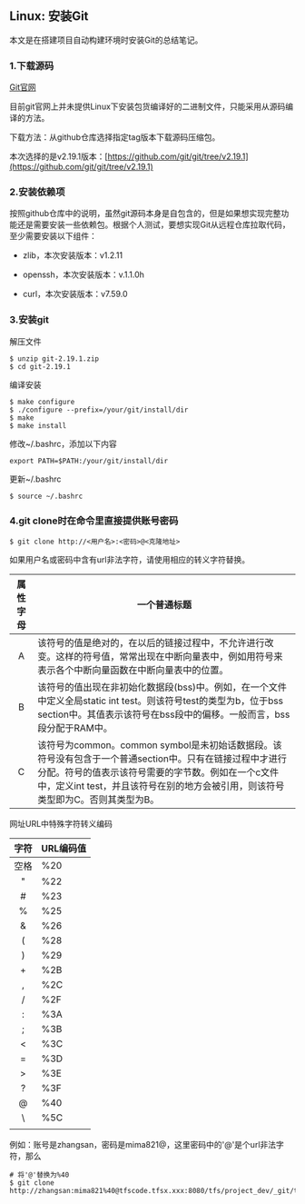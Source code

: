 ## Linux: 安装Git

本文是在搭建项目自动构建环境时安装Git的总结笔记。

### 1.下载源码

[Git官网](https://git-scm.com/)

目前git官网上并未提供Linux下安装包货编译好的二进制文件，只能采用从源码编译的方法。

下载方法：从github仓库选择指定tag版本下载源码压缩包。

本次选择的是v2.19.1版本：[https://github.com/git/git/tree/v2.19.1](https://github.com/git/git/tree/v2.19.1)

### 2.安装依赖项

按照github仓库中的说明，虽然git源码本身是自包含的，但是如果想实现完整功能还是需要安装一些依赖包。根据个人测试，要想实现Git从远程仓库拉取代码，至少需要安装以下组件：

* zlib，本次安装版本：v1.2.11

* openssh，本次安装版本：v.1.1.0h

* curl，本次安装版本：v7.59.0

### 3.安装git

解压文件

```shell
$ unzip git-2.19.1.zip
$ cd git-2.19.1
```

编译安装

```shell
$ make configure
$ ./configure --prefix=/your/git/install/dir
$ make
$ make install
```

修改~/.bashrc，添加以下内容

```
export PATH=$PATH:/your/git/install/dir
```

更新~/.bashrc

```shell
$ source ~/.bashrc
```

### 4.git clone时在命令里直接提供账号密码

```shell
$ git clone http://<用户名>:<密码>@<克隆地址>
```

如果用户名或密码中含有url非法字符，请使用相应的转义字符替换。

| 属性字母 | 一个普通标题 |
| :---: | --- |
| A | 该符号的值是绝对的，在以后的链接过程中，不允许进行改变。这样的符号值，常常出现在中断向量表中，例如用符号来表示各个中断向量函数在中断向量表中的位置。 |
| B | 该符号的值出现在非初始化数据段\(bss\)中。例如，在一个文件中定义全局static int test。则该符号test的类型为b，位于bss section中。其值表示该符号在bss段中的偏移。一般而言，bss段分配于RAM中。 |
| C | 该符号为common。common symbol是未初始话数据段。该符号没有包含于一个普通section中。只有在链接过程中才进行分配。符号的值表示该符号需要的字节数。例如在一个c文件中，定义int test，并且该符号在别的地方会被引用，则该符号类型即为C。否则其类型为B。 |


网址URL中特殊字符转义编码

| 字符 | URL编码值 |
| :---: | --- |
| 空格 | %20 |
| " | %22 |
| # | %23 |
| % | %25 |
| & | %26 |
| ( | %28 |
| ) | %29 |
| + | %2B |
| , | %2C |
| / | %2F |
| : | %3A |
| ; | %3B |
| < | %3C |
| = | %3D |
| > | %3E |
| ? | %3F |
| @ | %40 |
| \ | %5C |
| | | %7C  |

例如：账号是zhangsan，密码是mima821@，这里密码中的'@'是个url非法字符，那么

```shell
# 将'@'替换为%40
$ git clone http://zhangsan:mima821%40@tfscode.tfsx.xxx:8080/tfs/project_dev/_git/test.git
```
